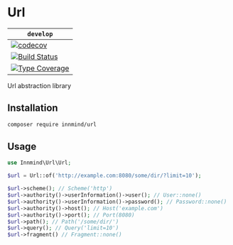 # Url

| `develop` |
|-----------|
| [![codecov](https://codecov.io/gh/Innmind/Url/branch/develop/graph/badge.svg)](https://codecov.io/gh/Innmind/Url) |
| [![Build Status](https://github.com/Innmind/Url/workflows/CI/badge.svg?branch=master)](https://github.com/Innmind/Url/actions?query=workflow%3ACI) |
| [![Type Coverage](https://shepherd.dev/github/Innmind/Url/coverage.svg)](https://shepherd.dev/github/Innmind/Url) |

Url abstraction library

## Installation

```sh
composer require innmind/url
```

## Usage

```php
use Innmind\Url\Url;

$url = Url::of('http://example.com:8080/some/dir/?limit=10');

$url->scheme(); // Scheme('http')
$url->authority()->userInformation()->user(); // User::none()
$url->authority()->userInformation()->password(); // Password::none()
$url->authority()->host(); // Host('example.com')
$url->authority()->port(); // Port(8080)
$url->path(); // Path('/some/dir/')
$url->query(); // Query('limit=10')
$url->fragment() // Fragment::none()
```
